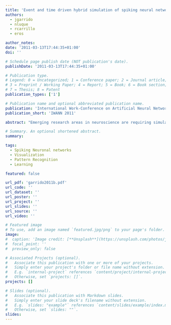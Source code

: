 ```yaml
---
title: 'Event and time driven hybrid simulation of spiking neural networks'
authors:
  - jgarrido
  - nluque
  - rcarrillo
  - eros

author_notes:
date: '2011-03-13T17:44:35+01:00'
doi: ''

# Schedule page publish date (NOT publication's date).
publishDate: '2011-03-13T17:44:35+01:00'

# Publication type.
# Legend: 0 = Uncategorized; 1 = Conference paper; 2 = Journal article;
# 3 = Preprint / Working Paper; 4 = Report; 5 = Book; 6 = Book section;
# 7 = Thesis; 8 = Patent
publication_types: ['1']

# Publication name and optional abbreviated publication name.
publication: 'International Work-Conference on Artificial Neural Networks'
publication_short: 'IWANN 2011'

abstract: "Emerging research areas in neuroscience are requiring simulation of large and detailed spiking neural networks. Although eventdriven methods have been recently proposed to simulate these networks, they still present some drawbacks. To obtain the advantages of an eventdriven simulation method and a traditional time-driven method, we present a hybrid method. This method efficiently simulates neural networks composed of several neural models: highly active neurons or neurons defined by very-complex model are simulated using a time-driven method whereas other neurons are simulated using an event-driven method based in lookup tables. To perform a comparative study of this hybrid method in terms of speed and accuracy, a model of the cerebellar granular layer has been simulated. The performance results showed that a hybrid simulation can provide considerable advantages when the network is composed of neurons with different characteristics."

# Summary. An optional shortened abstract.
summary:

tags:
  - Spiking Neuronal networks
  - Visualization
  - Pattern Recognition
  - Learning

featured: false

url_pdf: 'garrido2011b.pdf'
url_code: ''
url_dataset: ''
url_poster: ''
url_project: ''
url_slides: ''
url_source: ''
url_video: ''

# Featured image
# To use, add an image named `featured.jpg/png` to your page's folder.
image:
#  caption: 'Image credit: [**Unsplash**](https://unsplash.com/photos/jdD8gXaTZsc)'
#  focal_point: ''
#  preview_only: false

# Associated Projects (optional).
#   Associate this publication with one or more of your projects.
#   Simply enter your project's folder or file name without extension.
#   E.g. `internal-project` references `content/project/internal-project/index.md`.
#   Otherwise, set `projects: []`.
projects: []

# Slides (optional).
#   Associate this publication with Markdown slides.
#   Simply enter your slide deck's filename without extension.
#   E.g. `slides: "example"` references `content/slides/example/index.md`.
#   Otherwise, set `slides: ""`.
slides:
---
```

